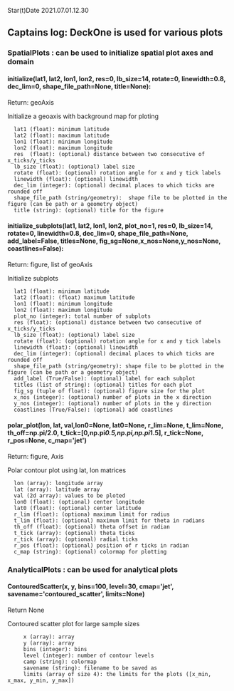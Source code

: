 Star(t)Date 2021.07.01.12.30 
## Captains log: DeckOne is used for various plots  
         
###        SpatialPlots : can be used to initialize spatial plot axes and domain
               
####   initialize(lat1, lat2, lon1, lon2, res=0, lb_size=14, rotate=0, linewidth=0.8, dec_lim=0, shape_file_path=None, title=None):

Return: geoAxis

Initialize a geoaxis with background map for ploting
      
      lat1 (float): minimum latitude
      lat2 (float): maximum latitude
      lon1 (float): minimum longitude
      lon2 (float): maximum longitude
      res  (float): (optional) distance between two consecutive of x_ticks/y_ticks
      lb_size (float): (optional) label size
      rotate (float): (optional) rotation angle for x and y tick labels
      linewidth (float): (optional) linewidth
      dec_lim (integer): (optional) decimal places to which ticks are rounded off
      shape_file_path (string/geometry):  shape file to be plotted in the figure (can be path or a geometry object)
      title (string): (optional) title for the figure

####   initialize_subplots(lat1, lat2, lon1, lon2, plot_no=1, res=0, lb_size=14, rotate=0, linewidth=0.8, dec_lim=0, shape_file_path=None, add_label=False, titles=None, fig_sg=None,x_nos=None,y_nos=None, coastlines=False):

Return: figure, list of geoAxis

Initialize subplots 

      lat1 (float): minimum latitude
      lat2 (float): (float) maximum latitude
      lon1 (float): minimum longitude
      lon2 (float): maximum longitude
      plot_no (integer): total number of subplots
      res (float): (optional) distance between two consecutive of x_ticks/y_ticks
      lb_size (float): (optional) label size
      rotate (float): (optional) rotation angle for x and y tick labels
      linewidth (float): (optional) linewidth
      dec_lim (integer): (optional) decimal places to which ticks are rounded off
      shape_file_path (string/geometry): shape file to be plotted in the figure (can be path or a geometry object)
      add_label (True/False): (optional) label for each subplot
      titles (list of string): (optional) titles for each plot
      fig_sg (tuple of float): (optional) figure size for the plot
      x_nos (integer): (optional) number of plots in the x direction
      y_nos (integer): (optional) number of plots in the y direction
      coastlines (True/False): (optional) add coastlines

####   polar_plot(lon, lat, val,lon0=None, lat0=None, r_lim=None, t_lim=None, th_off=np.pi/2.0, t_tick=[0,np.pi*0.5,np.pi,np.pi*1.5], r_tick=None, r_pos=None, c_map='jet')

Return: figure, Axis

Polar contour plot using lat, lon matrices

      lon (array): longitude array
      lat (array): latitude array
      val (2d array): values to be ploted
      lon0 (float): (optional) center longitude
      lat0 (float): (optional) center latitude
      r_lim (float): (optiona) maximum limit for radius
      t_lim (float): (optional) maximum limit for theta in radians
      th_off (float): (optional) theta offset in radian
      t_tick (array): (optional) theta ticks
      r_tick (array): (optional) radial ticks
      r_pos (float): (optional) position of r ticks in radian
      c_map (string): (optional) colormap for plotting

###        AnalyticalPlots : can be used for analytical plots
####  ContouredScatter(x, y, bins=100, level=30, cmap='jet', savename='contoured_scatter', limits=None)

Return None

Contoured scatter plot for large sample sizes

         x (array): array
         y (array): array
         bins (integer): bins
         level (integer): number of contour levels
         camp (string): colormap
         savename (string): filename to be saved as
         limits (array of size 4): the limits for the plots ([x_min, x_max, y_min, y_max])
